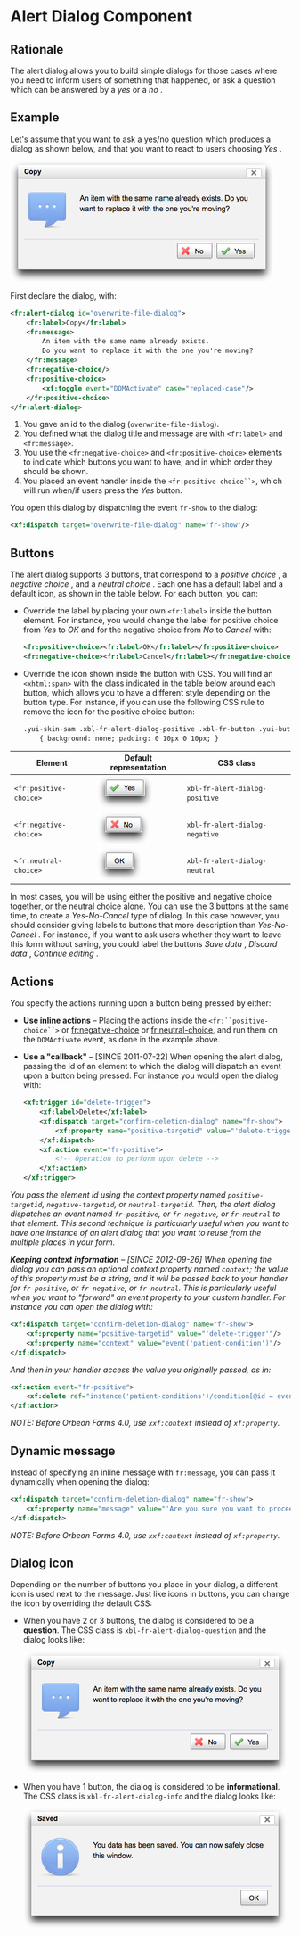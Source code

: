 # Alert Dialog Component

<!-- toc -->

## Rationale

The alert dialog allows you to build simple dialogs for those cases where you need to inform users of something that happened, or ask a question which can be answered by a _yes_ or a _no_ .

## Example

Let's assume that you want to ask a yes/no question which produces a dialog as shown below, and that you want to react to users choosing _Yes_ .

![](images/xbl-alert-dialog.png)

First declare the dialog, with:

```xml
<fr:alert-dialog id="overwrite-file-dialog">
    <fr:label>Copy</fr:label>
    <fr:message>
        An item with the same name already exists.
        Do you want to replace it with the one you're moving?
    </fr:message>
    <fr:negative-choice/>
    <fr:positive-choice>
        <xf:toggle event="DOMActivate" case="replaced-case"/>
    </fr:positive-choice>
</fr:alert-dialog>
```

1. You gave an id to the dialog (`overwrite-file-dialog`).
2. You defined what the dialog title and message are with `<fr:label>` and `<fr:message>`.
3. You use the `<fr:negative-choice>` and `<fr:positive-choice>` elements to indicate which buttons you want to have, and in which order they should be shown.
4. You placed an event handler inside the `<fr:positive-choice``>`, which will run when/if users press the _Yes_ button.

You open this dialog by dispatching the event `fr-show` to the dialog:

```xml
<xf:dispatch target="overwrite-file-dialog" name="fr-show"/>
```

## Buttons

The alert dialog supports 3 buttons, that correspond to a _positive choice_ , a
_negative choice_ , and a _neutral choice_ . Each one has a default label and a default icon, as shown in the table below. For each button, you can:

* Override the label by placing your own `<fr:label>` inside the button element. For instance, you would change the label for positive choice from _Yes_ to _OK_ and for the negative choice from _No_ to _Cancel_ with:

    ```xml
    <fr:positive-choice><fr:label>OK</fr:label></fr:positive-choice>
    <fr:negative-choice><fr:label>Cancel</fr:label></fr:negative-choice>
    ```

* Override the icon shown inside the button with CSS. You will find an `<xhtml:span>` with the class indicated in the table below around each button, which allows you to have a different style depending on the button type. For instance, if you can use the following CSS rule to remove the icon for the positive choice button:

    ```xml
    .yui-skin-sam .xbl-fr-alert-dialog-positive .xbl-fr-button .yui-button button
        { background: none; padding: 0 10px 0 10px; }
    ```

| Element |  Default representation |  CSS class |
| --- | --- | --- |
| `<fr:positive-choice>` | ![](images/xbl-alert-dialog-yes.png) |  `xbl-fr-alert-dialog-positive` |
| `<fr:negative-choice>` | ![](images/xbl-alert-dialog-no.png) |  `xbl-fr-alert-dialog-negative` |
| `<fr:neutral-choice>` | ![](images/xbl-alert-dialog-ok.png) |  `xbl-fr-alert-dialog-neutral` |

In most cases, you will be using either the positive and negative choice together, or the neutral choice alone. You can use the 3 buttons at the same time, to create a _Yes-No-Cancel_ type of dialog. In this case however, you should consider giving labels to buttons that more description than _Yes-No-Cancel_ . For instance, if you want to ask users whether they want to leave this form without saving, you could label the buttons _Save data_ , _Discard data_ , _Continue editing_ .

## Actions

You specify the actions running upon a button being pressed by either:

* **Use inline actions** – Placing the actions inside the `<fr:``positive-choice``>` or <fr:negative-choice> or <fr:neutral-choice>, and run them on the `DOMActivate` event, as done in the example above.
* **Use a "callback"** – [SINCE 2011-07-22] When opening the alert dialog, passing the id of an element to which the dialog will dispatch an event upon a button being pressed. For instance you would open the dialog with:

    ```xml
    <xf:trigger id="delete-trigger">
        <xf:label>Delete</xf:label>
        <xf:dispatch target="confirm-deletion-dialog" name="fr-show">
            <xf:property name="positive-targetid" value="'delete-trigger'"/>
        </xf:dispatch>
        <xf:action event="fr-positive">
            <!-- Operation to perform upon delete -->
        </xf:action>
    </xf:trigger>
    ```

_You pass the element id using the context property named `positive-targetid`, `negative-targetid`, or `neutral-targetid`. Then, the alert dialog dispatches an event named `fr-positive`, or `fr-negative`, or `fr-neutral` to that element. This second technique is particularly useful when you want to have one instance of an alert dialog that you want to reuse from the multiple places in your form._

_**Keeping context information** – [SINCE 2012-09-26] When opening the dialog you can pass an optional context property named `context`; the value of this property must be a string, and it will be passed back to your handler for `fr-positive`, or `fr-negative`, or `fr-neutral`. This is particularly useful when you want to "forward" an event property to your custom handler. For instance you can open the dialog with:_

```xml
<xf:dispatch target="confirm-deletion-dialog" name="fr-show">
    <xf:property name="positive-targetid" value="'delete-trigger'"/>
    <xf:property name="context" value="event('patient-condition')"/>
</xf:dispatch>
```

_And then in your handler access the value you originally passed, as in:_

```xml
<xf:action event="fr-positive">
    <xf:delete ref="instance('patient-conditions')/condition[@id = event('context')]"/>
</xf:action>
```

_NOTE: Before Orbeon Forms 4.0, use `xxf:context` instead of `xf:property`._

## Dynamic message

Instead of specifying an inline message with `fr:message`, you can pass it dynamically when opening the dialog:

```xml
<xf:dispatch target="confirm-deletion-dialog" name="fr-show">
    <xf:property name="message" value="'Are you sure you want to proceed?'"/>
</xf:dispatch>
```

_NOTE: Before Orbeon Forms 4.0, use `xxf:context` instead of `xf:property`._

##  Dialog icon

Depending on the number of buttons you place in your dialog, a different icon is used next to the message. Just like icons in buttons, you can change the icon by overriding the default CSS:

* When you have 2 or 3 buttons, the dialog is considered to be a **question**. The CSS class is `xbl-fr-alert-dialog-question` and the dialog looks like:

    ![](images/xbl-alert-dialog.png)

* When you have 1 button, the dialog is considered to be **informational**. The CSS class is `xbl-fr-alert-dialog-info` and the dialog looks like:

    ![](images/xbl-alert-dialog-info.png)
